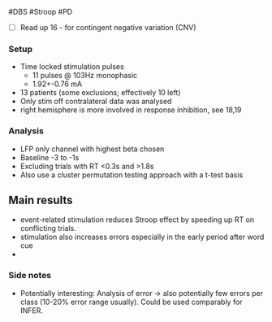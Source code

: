 #DBS #Stroop #PD
- [ ] Read up 16 - for contingent negative variation (CNV)

### Setup
- Time locked stimulation pulses
	- 11 pulses @ 103Hz monophasic
	- 1.92+-0.76 mA
- 13 patients (some exclusions; effectively 10 left)
- Only stim off contralateral data was analysed
- right hemisphere is more involved in response inhibition, see 18,19 

### Analysis
- LFP only channel with highest beta chosen
- Baseline -3 to -1s
- Excluding trials with RT <0.3s and >1.8s
- Also use a cluster permutation testing approach with a t-test basis

## Main results
- event-related stimulation reduces Stroop effect by speeding up RT on conflicting trials.
- stimulation also increases errors especially in the early period after word cue
- 
### Side notes
- Potentially interesting: Analysis of error -> also potentially few errors per class (10-20% error range usually). Could be used comparably for INFER.